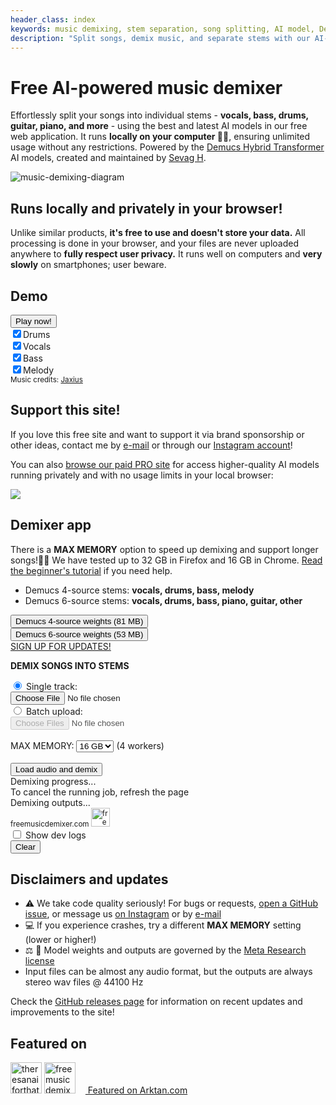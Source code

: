 ```yaml
---
header_class: index
keywords: music demixing, stem separation, song splitting, AI model, Demucs, Transformer, free music demixer, private, unlimited use, in-browser tool
description: "Split songs, demix music, and separate stems with our AI-based tool: free, private, and unlimited use directly in your browser."
---
```

<script src="WavFileEncoder.js" type="module"></script>
<script src="main.js" type="module"></script>
<script src="https://cdn.jsdelivr.net/npm/fflate@0.8.0/umd/index.js"></script>

# Free AI-powered music demixer

Effortlessly split your songs into individual stems - **vocals, bass, drums, guitar, piano, and more** - using the best and latest AI models in our free web application. It runs **locally on your computer 🫵🏽**, ensuring unlimited usage without any restrictions. Powered by the [Demucs Hybrid Transformer](https://github.com/facebookresearch/demucs) AI models, created and maintained by [Sevag H](https://github.com/sevagh).
<div class="image-container">
<img class="responsive-img" src="/assets/images/music-demix.webp" alt="music-demixing-diagram"/>
</div>

## Runs locally and privately in your browser!

Unlike similar products, **it's free to use and doesn't store your data.** All processing is done in your browser, and your files are never uploaded anywhere to **fully respect user privacy.** It runs well on computers and **very slowly** on smartphones; user beware.

## Demo

<div class="demo-container" id="demo-app">
    <div class="content-container">
        <button id="playButton">Play now!</button>
        <br>
        <label><input type="checkbox" id="button-drums" checked>Drums</label>
        <br>
        <label><input type="checkbox" id="button-vocals" checked>Vocals</label>
        <br>
        <label><input type="checkbox" id="button-bass" checked>Bass</label>
        <br>
        <label><input type="checkbox" id="button-melody" checked>Melody</label>
    </div>
    <div class="bottom-right">
        <small>Music credits: <a href="https://www.jaxiusmusic.com/file-share/4a94f6cf-a844-4d72-b849-328829fe158f">Jaxius</a></small>
    </div>
</div>

## Support this site!

If you love this free site and want to support it via brand sponsorship or other ideas, contact me by [e-mail](mailto:contact@freemusicdemixer.com) or through our [Instagram account](https://www.instagram.com/freemusicdemixer/)!

You can also [browse our paid PRO site](https://pro.freemusicdemixer.com) for access higher-quality AI models running privately and with no usage limits in your local browser:

<a href="https://pro.freemusicdemixer.com"><img class="responsive-img" src="/assets/images/pro_tiers.webp" target="_blank"></a>

## Demixer app

There is a **MAX MEMORY** option to speed up demixing and support longer songs!🚀🔥 We have tested up to 32 GB in Firefox and 16 GB in Chrome. [Read the beginner's tutorial](./getting-started/2023/09/23/Beginners-guide-to-free-stems.html) if you need help.

* Demucs 4-source stems: **vocals, drums, bass, melody**
* Demucs 6-source stems: **vocals, drums, bass, piano, guitar, other**

<div class="mdx-container" id="mdx-unified-app">
    <div class="overlay" id="overlay-single">
        <div class="loader"></div>
        <button id="load-weights-2">Demucs 4-source weights (81 MB)</button>
        <br>
        <button id="load-weights-3">Demucs 6-source weights (53 MB)</button>
        <br>
        <a href="https://docs.google.com/forms/d/e/1FAIpQLSek_QU_BGd7CL2BLVOLDs7JmTZzcLKJiK5k4ysxoCEMjEGrtA/viewform?usp=sf_link" target="_blank" id="sign-up" class="button-sign-up">
          <span class="sign-up-text">SIGN UP FOR UPDATES!</span>
        </a>
    </div>
    <div class="centered-text">
        <p><b>DEMIX SONGS INTO STEMS</b></p>
    </div>
    <div class="upload-section">
        <div class="radio-container">
            <input type="radio" id="single-mode" name="upload-mode" value="single" checked>
            <label for="single-mode" id="label-single">Single track:</label>
        </div>
        <input type="file" id="audio-upload" aria-label="File:">
        <br>
        <div class="radio-container">
            <input type="radio" id="batch-mode" name="upload-mode" value="batch">
            <label for="batch-mode" id="label-batch">Batch upload:</label>
        </div>
        <input type="file" id="batch-upload" webkitdirectory directory multiple aria-label="Folder:" disabled>
    </div>
    <br>
    <div class="memory-selection">
        <label for="memory-select">MAX MEMORY:</label>
        <select id="memory-select">
            <option value="4">4 GB</option>
            <option value="8">8 GB</option>
            <option value="16" selected>16 GB</option>
            <option value="32">32 GB</option>
        </select>
        <span id="worker-count"> (4 workers)</span>
    </div>
    <br>
    <button id="load-and-demix" class="button">Load audio and demix</button>
    <br>
    <div class="progress-container">
        <div class="progress-text" id="inference-progress-text">Demixing progress...</div>
        <div class="progress-bar">
            <div class="progress-bar-inner" id="inference-progress-bar" style="width: 0%"></div>
        </div>
    </div>
To cancel the running job, refresh the page
<br>
    <div class="output-container">
        <div class="output-text" id="output-progress-text">Demixing outputs...</div>
        <div class="output-link-container" id="output-links">
        </div>
    </div>
    <div class="bottom-right">
<small>freemusicdemixer.com
 <img src="/assets/images/logo.webp" alt="freemusicdemixer-logo" height="30px" style="background-color:white;"/></small>
    </div>
</div>

<div id="checkbox">
    <label><input type="checkbox" id="toggleDevLogs"> Show dev logs</label>
    <div id="devLogs" class="hidden">
        <button id="log-clear">Clear</button>
        <div id="terminalContainer">
            <div id="jsTerminal" class="terminal"></div>
            <div id="wasmTerminal" class="terminal"></div>
        </div>
    </div>
</div>
<p/>

## Disclaimers and updates

* ⚠️ We take code quality seriously! For bugs or requests, [open a GitHub issue](https://github.com/sevagh/free-music-demixer/issues), or message us [on Instagram](https://www.instagram.com/freemusicdemixer) or by [e-mail](mailto:contact@freemusicdemixer.com)
* 💻 If you experience crashes, try a different **MAX MEMORY** setting (lower or higher!)
* ⚖️ 📄 Model weights and outputs are governed by the <a href="https://github.com/facebookresearch/demucs/issues/327#issuecomment-1134828611">Meta Research license</a>
* Input files can be almost any audio format, but the outputs are always stereo wav files @ 44100 Hz

Check the [GitHub releases page](https://github.com/sevagh/free-music-demixer/releases) for information on recent updates and improvements to the site!

## Featured on

<a href="https://theresanaiforthat.com/ai/free-music-demixer/?ref=featured&v=691965" target="_blank"><img height="50" src="https://media.theresanaiforthat.com/featured3.png" alt="theresanaiforthat-promo"></a> <a href="https://www.instagram.com/freemusicdemixer/" target="_blank"><img src="/assets/images/ig_banner.webp" height="50" alt="freemusicdemixer-instagram"/></a> <a href="https://arktan.com" target="_blank" class="styled-link"> <img src="/assets/images/arktan_logo.webp" height="12px"/> Featured on Arktan.com</a>
